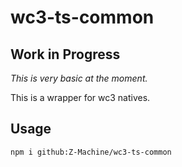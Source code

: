 # wc3-ts-common

## Work in Progress

_This is very basic at the moment._

This is a wrapper for wc3 natives.

## Usage

```bash
npm i github:Z-Machine/wc3-ts-common
```
